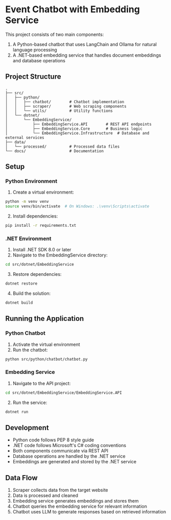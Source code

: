# Event Chatbot with Embedding Service

This project consists of two main components:
1. A Python-based chatbot that uses LangChain and Ollama for natural language processing
2. A .NET-based embedding service that handles document embeddings and database operations

## Project Structure

```
.
├── src/
│   ├── python/
│   │   ├── chatbot/        # Chatbot implementation
│   │   ├── scraper/        # Web scraping components
│   │   └── utils/          # Utility functions
│   └── dotnet/
│       └── EmbeddingService/
│           ├── EmbeddingService.API        # REST API endpoints
│           ├── EmbeddingService.Core       # Business logic
│           └── EmbeddingService.Infrastructure  # Database and external services
├── data/
│   └── processed/          # Processed data files
└── docs/                   # Documentation
```

## Setup

### Python Environment

1. Create a virtual environment:
```bash
python -m venv venv
source venv/bin/activate  # On Windows: .\venv\Scripts\activate
```

2. Install dependencies:
```bash
pip install -r requirements.txt
```

### .NET Environment

1. Install .NET SDK 8.0 or later
2. Navigate to the EmbeddingService directory:
```bash
cd src/dotnet/EmbeddingService
```

3. Restore dependencies:
```bash
dotnet restore
```

4. Build the solution:
```bash
dotnet build
```

## Running the Application

### Python Chatbot

1. Activate the virtual environment
2. Run the chatbot:
```bash
python src/python/chatbot/chatbot.py
```

### Embedding Service

1. Navigate to the API project:
```bash
cd src/dotnet/EmbeddingService/EmbeddingService.API
```

2. Run the service:
```bash
dotnet run
```

## Development

- Python code follows PEP 8 style guide
- .NET code follows Microsoft's C# coding conventions
- Both components communicate via REST API
- Database operations are handled by the .NET service
- Embeddings are generated and stored by the .NET service

## Data Flow

1. Scraper collects data from the target website
2. Data is processed and cleaned
3. Embedding service generates embeddings and stores them
4. Chatbot queries the embedding service for relevant information
5. Chatbot uses LLM to generate responses based on retrieved information 